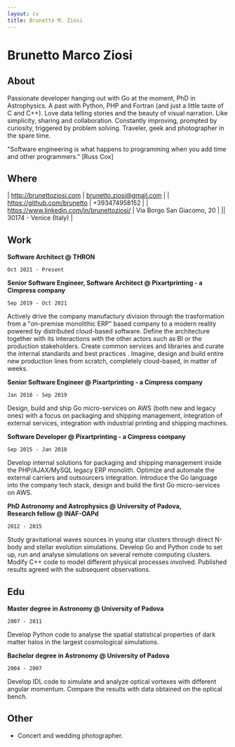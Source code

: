 ```yaml
---
layout: cv
title: Brunetto M. Ziosi
---
```

# Brunetto Marco Ziosi
## About
                                        
Passionate developer hanging out with Go at the moment, PhD in Astrophysics. A past with Python, PHP and Fortran (and just a little taste of C and C++). Love data telling stories and the beauty of visual narration. Like simplicity, sharing and collaboration. Constantly improving, prompted by curiosity, triggered by problem solving. 
Traveler, geek and photographer in the spare time.

"Software engineering is what happens to programming when you add time and other programmers." [Russ Cox]

## Where
    
| <a href="http://brunettoziosi.com"><i class="fas fa-code"></i> http://brunettoziosi.com</a> | <a href="mailto:brunetto.ziosi@gmail.com"><i class="fas fa-envelope"></i> brunetto.ziosi@gmail.com</a> |
| <a href="https://github.com/brunetto"><i class="fab fa-github"></i> https://github.com/brunetto</a> | <i class="fa fa-phone" aria-hidden="true"></i> +393474958152 |
| <a href="https://www.linkedin.com/in/brunettoziosi/"><i class="fab fa-linkedin-in"></i> https://www.linkedin.com/in/brunettoziosi/</a> | <i class="fa fa-map-marker" aria-hidden="true"></i> Via Borgo San Giacomo, 20 |
|| 30174 - Venice (Italy) |

## Work

**Software Architect @ THRON**

`Oct 2021 - Present`

**Senior Software Engineer, Software Architect @ Pixartprinting - a Cimpress company**

`Sep 2019 - Oct 2021`

Actively drive the company manufactury division through the trasformation from a "on-premise monolithic ERP" based company to a modern reality powered by distributed cloud-based software.
Define the architecture <!-- of the current and future manufacturing software as a whole,--> together with its interactions with the other actors such as BI or the production stakeholders.
Create <!-- the --> common services and libraries <!-- that make up the foundation of the cloud manufacturing applications.--> and 
curate the internal standards and best practices <!--, provide tools and libraries for the common tasks enabling rapid and safe development of new applications-->.
Imagine, design and build entire new production lines from scratch, completely cloud-based, in matter of weeks.
<!--Reference for the up-to-date knowledge of the language of choice (Go) inside the company.-->

**Senior Software Engineer @ Pixartprinting - a Cimpress company**

`Jan 2018 - Sep 2019`

Design, build and ship Go micro-services on AWS (both new and legacy ones) with a focus on packaging and shipping management, integration of external services, integration with industrial printing and shipping machines.

**Software Developer @ Pixartprinting - a Cimpress company**

`Sep 2015 - Jan 2018`

Develop internal solutions for packaging and shipping management inside the PHP/AJAX/MySQL legacy ERP monolith.
Optimize and automate the external carriers and outsourcers integration.
Introduce the Go language into the company tech stack, design and build the first Go micro-services on AWS.   

**PhD Astronomy and Astrophysics @ University of Padova,<br/>Research fellow @ INAF-OAPd**

`2012 - 2015`

Study gravitational waves sources in young star clusters through direct N-body and stellar evolution simulations. Develop Go and Python code to set up, run and analyse simulations on several remote computing clusters. Modify C++ code to model different physical processes involved. Published results agreed with the subsequent observations.

## Edu

**Master degree in Astronomy @ University of Padova**

`2007 - 2011`

Develop Python code to analyse the spatial statistical properties of dark matter halos in the largest cosmological simulations.
                                   
**Bachelor degree in Astronomy @ University of Padova**

`2004 - 2007`

Develop IDL code to simulate and analyze optical vortexes with different angular momentum. Compare the results with data obtained on the optical bench.

## Other

<!--
Photography &#8226; Travelling &#8226; Trekking &#8226; Diving &#8226; Volunteering.   
Pro-bono photographer at a local cultural association.
-->

* <i class="fas fa-camera"></i> Concert and wedding photographer.
